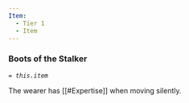 ```yaml
---
Item:
  - Tier 1
  - Item
---
```

### Boots of the Stalker
_`= this.item`_ 

The wearer has [[#Expertise]] when moving silently.